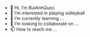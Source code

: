 - 👋 Hi, I’m BuiAnhQuoc
- 👀 I’m interested in playing volleyball
- 🌱 I’m currently learning ...
- 💞️ I’m looking to collaborate on ...
- 📫 How to reach me ...

<!---
BuiAnhQuoc/BuiAnhQuoc is a ✨ special ✨ repository because its `README.md` (this file) appears on your GitHub profile.
You can click the Preview link to take a look at your changes.
--->
